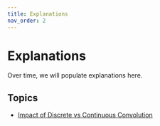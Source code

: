 ```yaml
---
title: Explanations
nav_order: 2
---
```


# Explanations

Over time, we will populate explanations here.

## Topics

- [Impact of Discrete vs Continuous Convolution](./Cont_convolution.ipynb.ipynb)




